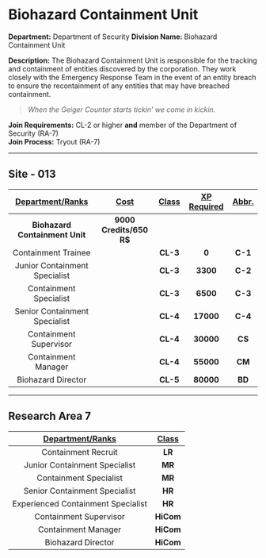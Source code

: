 # Biohazard Containment Unit

**Department:** Department of Security 
**Division Name:** Biohazard Containment Unit

**Description:** The Biohazard Containment Unit is responsible for the tracking and containment of entities discovered by the corporation. They work closely with the Emergency Response Team in the event of an entity breach to ensure the recontainment of any entities that may have breached containment.

> *When the Geiger Counter starts tickin’ we come in kickin.*

**Join Requirements:** CL-2 or higher **and** member of the Department of Security (RA-7)  
**Join Process:** Tryout (RA-7)

---

## Site - 013

| **<ins>Department/Ranks</ins>** | **<ins>Cost</ins>** | **<ins>Class</ins>** | **<ins>XP Required</ins>** | **<ins>Abbr.</ins>** |
|:---:|:---:|:---:|:---:|:---:|
| **Biohazard Containment Unit** | **9000 Credits/650 R$** |  |  |  |
| Containment Trainee |  | **CL-3** | **0** | **C-1** |
| Junior Containment Specialist |  | **CL-3** | **3300** | **C-2** |
| Containment Specialist |  | **CL-3** | **6500** | **C-3** |
| Senior Containment Specialist |  | **CL-4** | **17000** | **C-4** |
| Containment Supervisor |  | **CL-4** | **30000** | **CS** |
| Containment Manager |  | **CL-4** | **55000** | **CM** |
| Biohazard Director |  | **CL-5** | **80000** | **BD** |

---

## Research Area 7
| **<ins>Department/Ranks</ins>** | **<ins>Class</ins>** |
|:---:|:---:|
| Containment Recruit | **LR** |
| Junior Containment Specialist | **MR** |
| Containment Specialist | **MR** |
| Senior Containment Specialist | **HR** |
| Experienced Containment Specialist | **HR** |
| Containment Supervisor | **HiCom** |
| Containment Manager | **HiCom** |
| Biohazard Director | **HiCom** |
